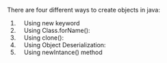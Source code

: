 There are four different ways to create objects in java:
 1.     Using new keyword
 2.     Using Class.forName():
 3.     Using clone():
 4.     Using Object Deserialization:  
 5.     Using newIntance() method
